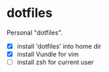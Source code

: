 # dotfiles

Personal "dotfiles".

 - [x] install 'dotfiles' into home dir
 - [x] install Vundle for vim
 - [ ] install zsh for current user

